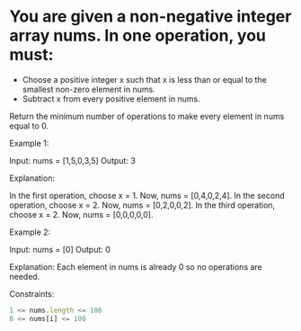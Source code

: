 # You are given a non-negative integer array nums. In one operation, you must:

- Choose a positive integer x such that x is less than or equal to the smallest non-zero element in nums.
- Subtract x from every positive element in nums.

Return the minimum number of operations to make every element in nums equal to 0.

 

Example 1:

Input: nums = [1,5,0,3,5]
Output: 3

Explanation:

In the first operation, choose x = 1. Now, nums = [0,4,0,2,4].
In the second operation, choose x = 2. Now, nums = [0,2,0,0,2].
In the third operation, choose x = 2. Now, nums = [0,0,0,0,0].


Example 2:

Input: nums = [0]
Output: 0

Explanation: Each element in nums is already 0 so no operations are needed.
 

Constraints:
```js
1 <= nums.length <= 100
0 <= nums[i] <= 100
```
